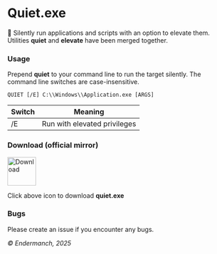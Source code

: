 # Quiet.exe
🤫 Silently run applications and scripts with an option to elevate them.
Utilities **quiet** and **elevate** have been merged together.

### Usage
Prepend **quiet** to your command line to run the target silently.
The command line switches are case-insensitive.

`QUIET [/E] C:\\Windows\\Application.exe [ARGS]`

| Switch | Meaning                      |
|--------|------------------------------|
| /E     | Run with elevated privileges |

### Download (official mirror)
<a href="https://dl.malwarewatch.org/software/useful/utilities/quiet.exe"><img src="https://dl.malwarewatch.org/theme/images/download.png" alt="Download" width="64"></a>
<p>Click above icon to download <b>quiet.exe</b></p>

### Bugs
Please create an issue if you encounter any bugs.

_© Endermanch, 2025_
